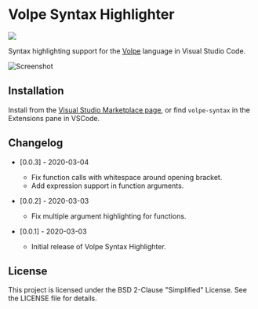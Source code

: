 # Volpe Syntax Highlighter

[<img src="https://img.shields.io/github/license/TheBlocks/VolpeSyntax">](https://raw.githubusercontent.com/TheBlocks/VolpeSyntax/master/LICENSE)

Syntax highlighting support for the [Volpe](https://github.com/LHolten/Volpe) language in Visual Studio Code.

![Screenshot](https://raw.githubusercontent.com/TheBlocks/VolpeSyntax/master/images/example.png)

## Installation

Install from the [Visual Studio Marketplace page](https://marketplace.visualstudio.com/items?itemName=Tangil.volpe-syntax), or find `volpe-syntax` in the Extensions pane in VSCode.

## Changelog

- [0.0.3] - 2020-03-04
    - Fix function calls with whitespace around opening bracket.
    - Add expression support in function arguments.

- [0.0.2] - 2020-03-03
    - Fix multiple argument highlighting for functions.

- [0.0.1] - 2020-03-03
    - Initial release of Volpe Syntax Highlighter.

## License

This project is licensed under the BSD 2-Clause "Simplified" License. See the LICENSE file for details.